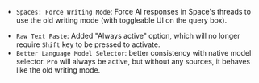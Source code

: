 <items-block data-variant="new">

- `Spaces: Force Writing Mode`: Force AI responses in Space's threads to use the old writing mode (with toggleable UI on the query box).

</items-block>

<items-block data-variant="improvement">

- `Raw Text Paste`: Added "Always active" option, which will no longer require `Shift` key to be pressed to activate.
- `Better Language Model Selector`: better consistency with native model selector. `Pro` will always be active, but without any sources, it behaves like the old writing mode.

</items-block>
